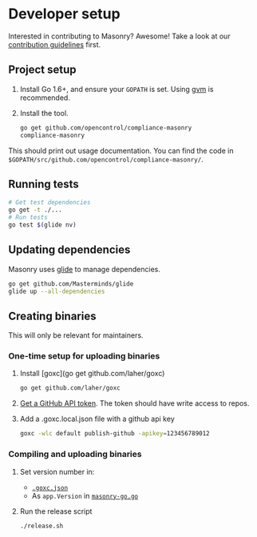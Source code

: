 # Developer setup

Interested in contributing to Masonry? Awesome! Take a look at our [contribution guidelines](../CONTRIBUTING.md) first.

## Project setup

1. Install Go 1.6+, and ensure your `GOPATH` is set. Using [gvm](https://github.com/moovweb/gvm) is recommended.
1. Install the tool.

    ```sh
    go get github.com/opencontrol/compliance-masonry
    compliance-masonry
    ```

This should print out usage documentation. You can find the code in `$GOPATH/src/github.com/opencontrol/compliance-masonry/`.

## Running tests

```sh
# Get test dependencies
go get -t ./...
# Run tests
go test $(glide nv)
```

## Updating dependencies

Masonry uses [glide](https://github.com/Masterminds/glide) to manage dependencies.

```sh
go get github.com/Masterminds/glide
glide up --all-dependencies
```

## Creating binaries

This will only be relevant for maintainers.

### One-time setup for uploading binaries

1. Install [goxc](go get github.com/laher/goxc)

    ```sh
    go get github.com/laher/goxc
    ```

1. [Get a GitHub API token](https://github.com/settings/tokens/new). The token should have write access to repos.
1. Add a .goxc.local.json file with a github api key

    ```sh
    goxc -wlc default publish-github -apikey=123456789012
    ```

### Compiling and uploading binaries

1. Set version number in:
    * [`.goxc.json`](.goxc.json)
    * As `app.Version` in [`masonry-go.go`](masonry-go.go)
1. Run the release script

    ```sh
    ./release.sh
    ```
